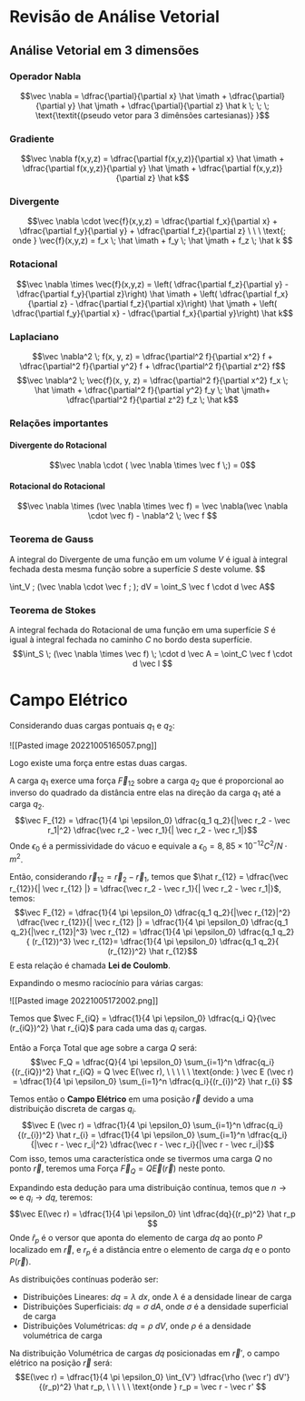 # Revisão de Análise Vetorial

## Análise Vetorial em 3 dimensões

### Operador Nabla
$$\vec \nabla = \dfrac{\partial}{\partial x} \hat \imath + \dfrac{\partial}{\partial y} \hat \jmath + \dfrac{\partial}{\partial z} \hat k \; \; \; \text{\textit{(pseudo vetor para 3 dimênsões cartesianas)} }$$
### Gradiente
$$\vec \nabla f(x,y,z) = \dfrac{\partial f(x,y,z)}{\partial x} \hat \imath + \dfrac{\partial f(x,y,z)}{\partial y} \hat \jmath + \dfrac{\partial f(x,y,z)}{\partial z} \hat k$$
### Divergente
$$\vec  \nabla \cdot \vec{f}(x,y,z) = \dfrac{\partial f_x}{\partial x} + \dfrac{\partial f_y}{\partial y} + \dfrac{\partial f_z}{\partial z} \ \ \ \text{; onde } \vec{f}(x,y,z) = f_x \; \hat \imath + f_y \; \hat \jmath + f_z \; \hat k $$
### Rotacional
$$\vec \nabla \times \vec{f}(x,y,z) =
\left( \dfrac{\partial f_z}{\partial y} - \dfrac{\partial f_y}{\partial z}\right) \hat \imath +
\left( \dfrac{\partial f_x}{\partial z} - \dfrac{\partial f_z}{\partial x}\right) \hat \jmath +
\left( \dfrac{\partial f_y}{\partial x} - \dfrac{\partial f_x}{\partial y}\right) \hat k$$
### Laplaciano
$$\vec \nabla^2 \; f(x, y, z) = \dfrac{\partial^2 f}{\partial x^2} f + \dfrac{\partial^2 f}{\partial y^2} f + \dfrac{\partial^2 f}{\partial z^2} f$$
$$\vec \nabla^2 \; \vec{f}(x, y, z) = \dfrac{\partial^2 f}{\partial x^2} f_x \; \hat \imath + \dfrac{\partial^2 f}{\partial y^2} f_y \; \hat \jmath+ \dfrac{\partial^2 f}{\partial z^2} f_z \; \hat k$$
### Relações importantes
#### Divergente do Rotacional
$$\vec \nabla \cdot ( \vec \nabla \times \vec f \;) = 0$$
#### Rotacional do Rotacional
$$\vec \nabla \times (\vec \nabla \times \vec f) = \vec \nabla(\vec \nabla \cdot \vec f) - \nabla^2 \; \vec f $$
### Teorema de Gauss
A integral do Divergente de uma função em um volume $V$ é igual à integral fechada desta mesma função sobre a superfície $S$ deste volume.
$$

\int_V \; (\vec \nabla \cdot \vec f \; )\;  dV = \oint_S \vec f \cdot d \vec A$$
### Teorema de Stokes
A integral fechada do Rotacional de uma função em uma superfície $S$ é igual à integral fechada no caminho $C$ no bordo desta superfície. 
$$\int_S \; (\vec \nabla \times \vec f) \; \cdot d \vec A = \oint_C \vec f \cdot d \vec l $$

# Campo Elétrico

Considerando duas cargas pontuais $q_1$ e $q_2$: 

![[Pasted image 20221005165057.png]]

Logo existe uma força entre estas duas cargas.

A carga $q_1$ exerce uma força $\vec F_{12}$ sobre a carga $q_2$ que é proporcional ao inverso do quadrado da distância entre elas na direção da carga $q_1$ até a carga $q_2$.
$$\vec F_{12} = \dfrac{1}{4 \pi \epsilon_0} \dfrac{q_1 q_2}{|\vec r_2 - \vec r_1|^2} \dfrac{\vec r_2 - \vec r_1}{| \vec r_2 - \vec r_1|}$$
Onde $\epsilon_0$ é a permissividade do vácuo e equivale a $\epsilon_0 = 8,85 \times 10^{-12} C^2 / N \cdot m^2$.
 
Então, considerando $\vec r_{12} = \vec r_2 - \vec r_1$, temos que $\hat r_{12} = \dfrac{\vec r_{12}}{| \vec r_{12} |} = \dfrac{\vec r_2 - \vec r_1}{| \vec r_2 - \vec r_1|}$, temos:
$$\vec F_{12} = \dfrac{1}{4 \pi \epsilon_0} \dfrac{q_1 q_2}{|\vec r_{12}|^2} \dfrac{\vec r_{12}}{| \vec r_{12} |} = \dfrac{1}{4 \pi \epsilon_0} \dfrac{q_1 q_2}{|\vec r_{12}|^3} \vec r_{12} = \dfrac{1}{4 \pi \epsilon_0} \dfrac{q_1 q_2}{ (r_{12})^3} \vec r_{12}= \dfrac{1}{4 \pi \epsilon_0} \dfrac{q_1 q_2}{ (r_{12})^2} \hat r_{12}$$
E esta relação é chamada **Lei de Coulomb**.

Expandindo o mesmo raciocínio para várias cargas:

![[Pasted image 20221005172002.png]]

Temos que $\vec F_{iQ} = \dfrac{1}{4 \pi \epsilon_0} \dfrac{q_i Q}{\vec (r_{iQ})^2} \hat r_{iQ}$ para cada uma das $q_i$ cargas.

Então a Força Total que age sobre a carga $Q$ será:
$$\vec F_Q = \dfrac{Q}{4 \pi \epsilon_0} \sum_{i=1}^n \dfrac{q_i}{(r_{iQ})^2} \hat r_{iQ} = Q \vec E(\vec r), \ \ \ \ \ \text{onde: } \vec E (\vec r) = \dfrac{1}{4 \pi \epsilon_0} \sum_{i=1}^n \dfrac{q_i}{(r_{i})^2} \hat r_{i} $$

Temos então o **Campo Elétrico** em uma posição $\vec r$ devido a uma distribuição discreta de cargas $q_i$. 
$$\vec E (\vec r) = \dfrac{1}{4 \pi \epsilon_0} \sum_{i=1}^n \dfrac{q_i}{(r_{i})^2} \hat r_{i} = \dfrac{1}{4 \pi \epsilon_0} \sum_{i=1}^n \dfrac{q_i}{|\vec r - \vec r_i|^2} \dfrac{\vec r - \vec r_i}{|\vec r - \vec r_i|}$$
Com isso, temos uma característica onde se tivermos uma carga $Q$ no ponto $\vec r$, teremos uma Força $\vec F_Q = Q \vec E(\vec r)$ neste ponto.

Expandindo esta dedução para uma distribuição contínua, temos que $n \longrightarrow \infty$ e $q_i \longrightarrow dq$, teremos:
$$\vec E(\vec r) = \dfrac{1}{4 \pi \epsilon_0} \int \dfrac{dq}{(r_p)^2} \hat r_p $$
Onde $\hat r_p$ é o versor que aponta do elemento de carga $dq$ ao ponto $P$ localizado em $\vec r$, e $r_p$ é a distância entre o elemento de carga $dq$ e o ponto $P(\vec r)$.

As distribuições contínuas poderão ser:

- Distribuições Lineares: $dq = \lambda \ dx$, onde $\lambda$ é a densidade linear de carga
- Distribuições Superficiais: $dq = \sigma \ dA$, onde $\sigma$ é a densidade superficial de carga
- Distribuições Volumétricas: $dq = \rho \  dV$, onde $\rho$ é a densidade volumétrica de carga

Na distribuição Volumétrica de cargas $dq$ posicionadas em $\vec r'$, o campo elétrico na posição $\vec r$ será:
$$E(\vec r) = \dfrac{1}{4 \pi \epsilon_0} \int_{V'} \dfrac{\rho (\vec r') dV'}{(r_p)^2} \hat r_p, \ \ \ \ \ \text{onde } r_p = \vec r - \vec r' $$
